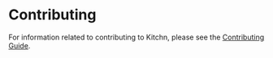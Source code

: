 # Contributing

For information related to contributing to Kitchn, please see the [Contributing Guide](https://kitchn.tonightpass.com/docs/contributing).
